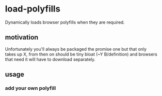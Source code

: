 # load-polyfills

Dynamically loads browser polyfills when they are required.

## motivation

Unfortunately you'll always be packaged the promise one but that only takes up X, from then on should be tiny bloat (~Y B/definition) and browsers that need it will have to download separately.

## usage

### add your own polyfill
